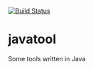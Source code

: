 [![Build Status](https://travis-ci.com/Immueggpain/javatool.svg?branch=master)](https://travis-ci.com/Immueggpain/javatool)

# javatool
Some tools written in Java
